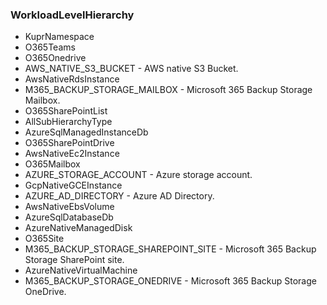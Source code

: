 ### WorkloadLevelHierarchy
- KuprNamespace
- O365Teams
- O365Onedrive
- AWS_NATIVE_S3_BUCKET - AWS native S3 Bucket.
- AwsNativeRdsInstance
- M365_BACKUP_STORAGE_MAILBOX - Microsoft 365 Backup Storage Mailbox.
- O365SharePointList
- AllSubHierarchyType
- AzureSqlManagedInstanceDb
- O365SharePointDrive
- AwsNativeEc2Instance
- O365Mailbox
- AZURE_STORAGE_ACCOUNT - Azure storage account.
- GcpNativeGCEInstance
- AZURE_AD_DIRECTORY - Azure AD Directory.
- AwsNativeEbsVolume
- AzureSqlDatabaseDb
- AzureNativeManagedDisk
- O365Site
- M365_BACKUP_STORAGE_SHAREPOINT_SITE - Microsoft 365 Backup Storage SharePoint site.
- AzureNativeVirtualMachine
- M365_BACKUP_STORAGE_ONEDRIVE - Microsoft 365 Backup Storage OneDrive.
